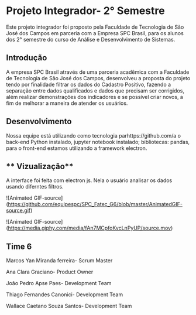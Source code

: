 # Projeto Integrador- 2° Semestre
Este projeto integrador foi proposto pela Faculdade de Tecnologia de São José dos Campos em parceria com a Empresa SPC Brasil, para os alunos dos 2° semestre do curso de Análise e Desenvolvimento de Sistemas.

## **Introdução**

A empresa SPC Brasil através de uma parceria acadêmica com a Faculdade de Tecnologia de São José dos Campos, desenvolveu a proposta do projeto tendo por finalidade filtrar os dados do Cadastro Positivo, fazendo a separação entre dados qualificados e dados que precisam ser corrigidos, além realizar demonstrações dos indicadores e se possível criar novos, a fim de melhorar a maneira de atender os usuários.

## **Desenvolvimento**

Nossa equipe está utilizando como tecnologia parhttps://github.com/a o back-end Python instalado, jupyter notebook instalado; bibliotecas: pandas, para o front-end estamos utilizando a framework electron.

## ** Vizualização**

A interface foi feita com electron js. Nela o usuário analisar os dados usando diferntes filtros.

![Animated GIF-source] (https://github.com/equipespc/SPC_Fatec_G6/blob/master/AnimatedGIF-source.gif)

![Animated GIF-source] (https://media.giphy.com/media/fAn7MCpfoKvcLnPyUP/source.mov)



## **Time 6**
Marcos Yan Miranda ferreira- Scrum Master

Ana Clara Graciano- Product Owner

João Pedro Apse Paes- Development Team

Thiago Fernandes Canonici- Development Team

Wallace Caetano Souza Santos- Development Team



